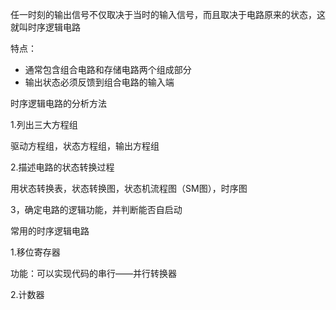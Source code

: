 任一时刻的输出信号不仅取决于当时的输入信号，而且取决于电路原来的状态，这就叫时序逻辑电路



特点：

* 通常包含组合电路和存储电路两个组成部分
* 输出状态必须反馈到组合电路的输入端

时序逻辑电路的分析方法

1.列出三大方程组

驱动方程组，状态方程组，输出方程组

2.描述电路的状态转换过程

用状态转换表，状态转换图，状态机流程图（SM图），时序图

3，确定电路的逻辑功能，并判断能否自启动



常用的时序逻辑电路

1.移位寄存器

功能：可以实现代码的串行——并行转换器

2.计数器

